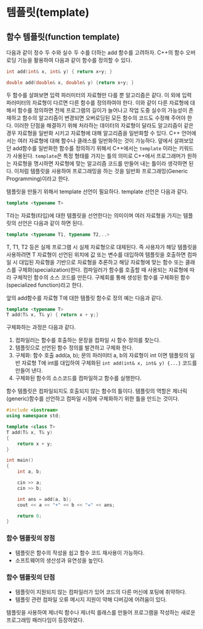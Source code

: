 # 템플릿(template)

## 함수 템플릿(function template)

다음과 같이 정수 두 수와 실수 두 수를 더하는 add 함수를 고려하자. C++의 함수 오버로딩 기능을 활용하여 다음과 같이 함수를 정의할 수 있다. 

``` cpp
int add(int& x, int& y) { return x+y; }
```

```cpp
double add(double& x, double& y) {return x+y; }
```

두 함수를 살펴보면 입력 파러미터의 자료형만 다를 뿐 알고리즘은 같다. 이 외에 입력 파러미터의 자료형이 다르면 다른 함수를 정의하여야 한다. 
이와 같이 다른 자료형에 대해서 함수를 정의하면 전체 프로그램의 길이가 늘어나고 작업 도중 실수의 가능성이 존재하고 함수의 알고리즘이 변경되면 오버로딩된 모든 함수의
코드도 수정해 주어야 한다. 
이러한 단점을 해결하기 위해 처라하는 데이터의 자료형이 달라도 알고리즘이 같은 경우 자료형을 일반화 시키고 자료형에 대해 알고리즘을 일반화할 수 있다. C++ 언어에서는 
여러 자료형에 대해 함수나 클래스를 일반화하는 것이 가능하다. 얖에서 살펴보았던 add함수를 일반화한 함수를 정의하기 위해서 C++에서는 ```template``` 이라는 키워드가 사용된다.
```template```은 특정 형태를 가지는 틀의 의미로 C++에서 프로그래머가 원하는 자료형을 명시하면 자료형에 맞는 알고리즘 코드를 만들어 내는 틀이라 생각하면 된다. 
이처럼 템플릿을 사용하여 프로그래밍을 하는 것을 일반화 프로그래밍(Generic Programming)이라고 한다. 

템플릿을 만들기 위해서 template 선언이 필요하다. template 선언은 다음과 같다. 
```cpp
template <typename T>
```
T라는 자료형(타입)에 대한 템플릿을 선언한다는 의미이며 여러 자료형을 가지는 템플릿의 선언은 다음과 같이 하면 된다.
```cpp
template <typename T1, typename T2,..>
```
T, T1, T2 등은 실제 프로그램 시 실제 자료형으로 대체된다. 즉 사용자가 해당 템플릿을 사용하려면 T 자료형이 선언된 위치에 값 또는 변수를 대입하여 템플릿을 호출하면
컴파일 시 대입된 자료형을 기반으로 자료형을 추론하고 해당 자료형에 맞는 함수 또는 클래스를 구체화(specialization)한다. 컴파일러가 함수를 호출할 때 사용되는 자료형에 따라 구체적인 함수의 소스 코드를 만든다. 구체회를 통해 생성된 함수를 구체화된 함수(specialized function)라고 한다.

앞의 add함수를 자료형 T에 대한 템플릿 함수로 정의 예는 다음과 같다.
```cpp
template <typename T>
T add(T& x, T& y) { return x + y;}
```
구체화하는 과정은 다음과 같다. 

1. 컴파일러는 함수를 호출하는 문장을 컴파일 시 함수 정의를 찾는다.
2. 템플릿으로 선언된 함수 정의를 발견하고 구체화 한다.
3. 구체화: 함수 호출 add(a, b); 문의 파러미터 a, b의 자료형이 int 이면 템플릿의 일반 자료형 T에 int를 대입하여
구체화된 ```int add(int& x, int& y) {...}``` 코드를 만들어 낸다. 
4. 구체화된 함수의 소스코드를 컴파일하고 함수를 실행한다. 

함수 템플릿은 컴파일되지도 호출되지 않는 함수의 틀이다. 템플릿의 역할은 제너릭(generic)함수를 선언하고 컴파일 시점에
구체화하기 위한 틀을 만드는 것이다.

```cpp
#include <iostream>
using namespace std;

template <class T>
T add(T& x, T& y)
{
    return x + y;
}

int main()
{
    int a, b;

    cin >> a;
    cin >> b;

    int ans = add(a, b);
    cout << a << "+" << b << "=" << ans;

    return 0;
}
```

### 함수 템플릿의 장점
* 템플릿은 함수의 작성을 쉽고 함수 코드 재사용이 가능하다.
* 소프트웨어의 생산성과 유연성을 높인다. 

### 함수 템플릿의 단점
* 템플릿이 지원되지 않는 컴파일러가 있어 코드의 다른 머신에 포팅에 취약하다. 
* 템플릿 관련 컴파일 오류 메시지 지원이 약해 디버깅에 어려움이 있다.

템플릿을 사용하여 제너릭 함수나 제너릭 를래스를 만들어 프로그램을 작성하는 새로운 프로그래밍 패러다임이 등장하였다.
